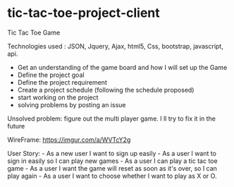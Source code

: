 # tic-tac-toe-project-client
Tic Tac Toe Game


Technologies used : JSON,
                    Jquery,
                    Ajax,
                    html5,
                    Css,
                    bootstrap,
                    javascript,
                    api.




- Get an understanding of the game board and how I will set up the Game
- Define the project goal
- Define the project requirement
- Create a project schedule (following the schedule proposed)
- start working on the project
- solving problems by posting an issue 



Unsolved problem: figure out the multi player game. I ll try to fix it in the future

WireFrame:  https://imgur.com/a/WVTcY2g

User Story:
      - As a new user I want to sign up easily
      - As a user I want to sign in easily so I can play new games
      - As a user I can play a tic tac toe game
      - As a user I want the game will reset as soon as it's over, so I can play again
      - As a user I want to choose whether I want to play as X or O.
